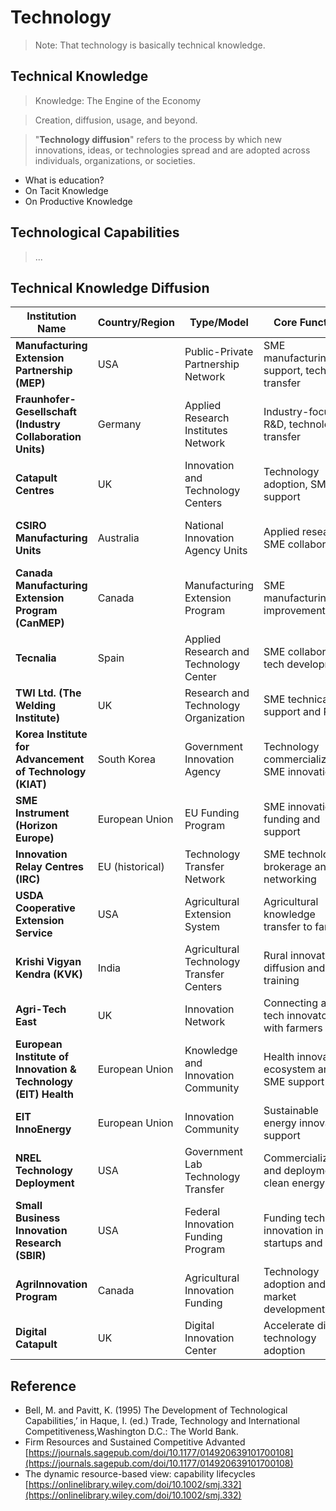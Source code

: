 # Technology

> Note: That technology is basically technical knowledge.

## Technical Knowledge

> Knowledge: The Engine of the Economy

> Creation, diffusion, usage, and beyond.

> "**Technology diffusion**" refers to the process by which new innovations, ideas, or technologies spread and are adopted across individuals, organizations, or societies.

- What is education?
- On Tacit Knowledge
- On Productive Knowledge

## Technological Capabilities

> ...

## Technical Knowledge Diffusion

| **Institution Name**                                           | **Country/Region** | **Type/Model**                           | **Core Function**                                     | **Governance Model**                | **Focus Sector(s)**               | **Notes**                                                 |
| -------------------------------------------------------------- | ------------------ | ---------------------------------------- | ----------------------------------------------------- | ----------------------------------- | --------------------------------- | --------------------------------------------------------- |
| **Manufacturing Extension Partnership (MEP)**                  | USA                | Public-Private Partnership Network       | SME manufacturing support, tech transfer              | Federally funded, locally operated  | Manufacturing                     | National network, broad manufacturing sectors             |
| **Fraunhofer-Gesellschaft (Industry Collaboration Units)**     | Germany            | Applied Research Institutes Network      | Industry-focused R\&D, technology transfer            | Public research institutes          | Manufacturing, engineering, IT    | Includes SME support units within institutes              |
| **Catapult Centres**                                           | UK                 | Innovation and Technology Centers        | Technology adoption, SME support                      | Government-funded, independent      | Manufacturing, digital, materials | Network targeting key sectors with applied innovation     |
| **CSIRO Manufacturing Units**                                  | Australia          | National Innovation Agency Units         | Applied research, SME collaboration                   | Government agency                   | Advanced manufacturing            | Integrated with national innovation strategy              |
| **Canada Manufacturing Extension Program (CanMEP)**            | Canada             | Manufacturing Extension Program          | SME manufacturing improvement                         | Government and industry partnership | Manufacturing                     | Inspired by MEP USA model                                 |
| **Tecnalia**                                                   | Spain              | Applied Research and Technology Center   | SME collaboration, tech development                   | Public-private partnership          | Manufacturing, energy, materials  | Supports Basque industry clusters                         |
| **TWI Ltd. (The Welding Institute)**                           | UK                 | Research and Technology Organization     | SME technical support and R\&D                        | Private non-profit                  | Manufacturing, welding, materials | Industry-focused, SME engagement                          |
| **Korea Institute for Advancement of Technology (KIAT)**       | South Korea        | Government Innovation Agency             | Technology commercialization, SME innovation          | Government agency                   | Manufacturing, ICT                | Manages tech innovation and SME growth programs           |
| **SME Instrument (Horizon Europe)**                            | European Union     | EU Funding Program                       | SME innovation funding and support                    | European Commission                 | Cross-sector                      | Funding and support for innovation-oriented SMEs          |
| **Innovation Relay Centres (IRC)**                             | EU (historical)    | Technology Transfer Network              | SME technology brokerage and networking               | EU Commission-supported             | Cross-sector                      | Predecessor to EEN (Enterprise Europe Network)            |
| **USDA Cooperative Extension Service**                         | USA                | Agricultural Extension System            | Agricultural knowledge transfer to farmers            | Federal and state partnership       | Agriculture                       | Largest agricultural extension network globally           |
| **Krishi Vigyan Kendra (KVK)**                                 | India              | Agricultural Technology Transfer Centers | Rural innovation diffusion and training               | Government funded                   | Agriculture                       | Local centers delivering extension and innovation         |
| **Agri-Tech East**                                             | UK                 | Innovation Network                       | Connecting agri-tech innovators with farmers          | Membership-based, non-profit        | Agriculture, agri-tech            | Focused on accelerating agri-food innovation              |
| **European Institute of Innovation & Technology (EIT) Health** | European Union     | Knowledge and Innovation Community       | Health innovation ecosystem and SME support           | EU-funded consortium                | Health and biotech                | Promotes collaboration among academia, business, research |
| **EIT InnoEnergy**                                             | European Union     | Innovation Community                     | Sustainable energy innovation support                 | EU-funded consortium                | Energy                            | Supports startups and SMEs in clean energy                |
| **NREL Technology Deployment**                                 | USA                | Government Lab Technology Transfer       | Commercialization and deployment of clean energy tech | Federal research lab                | Energy and environment            | Supports renewable energy commercialization               |
| **Small Business Innovation Research (SBIR)**                  | USA                | Federal Innovation Funding Program       | Funding tech innovation in startups and SMEs          | Federal government                  | Cross-sector                      | Early-stage funding and commercialization support         |
| **AgriInnovation Program**                                     | Canada             | Agricultural Innovation Funding          | Technology adoption and market development            | Government funded                   | Agriculture                       | Supports agri-food sector innovation                      |
| **Digital Catapult**                                           | UK                 | Digital Innovation Center                | Accelerate digital technology adoption                | Government funded                   | Digital technology                | Supports AI, IoT, blockchain SMEs                         |

## Reference

- Bell, M. and Pavitt, K. (1995) The Development of Technological Capabilities,’ in Haque, I. (ed.) Trade, Technology and International Competitiveness,Washington D.C.: The World Bank.
- Firm Resources and Sustained Competitive Advanted
[https://journals.sagepub.com/doi/10.1177/014920639101700108](https://journals.sagepub.com/doi/10.1177/014920639101700108)
- The dynamic resource-based view: capability lifecycles
[https://onlinelibrary.wiley.com/doi/10.1002/smj.332](https://onlinelibrary.wiley.com/doi/10.1002/smj.332)
